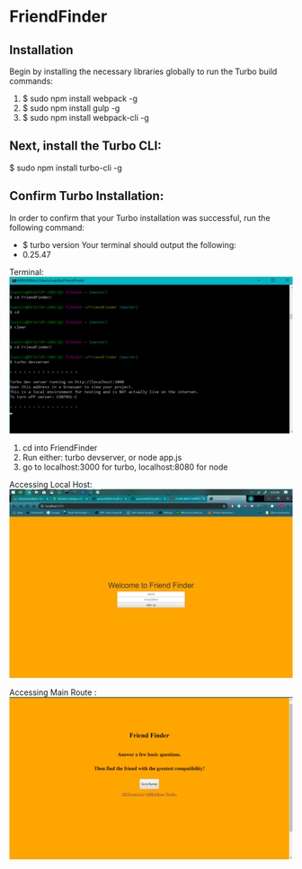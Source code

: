 # FriendFinder

## Installation
  Begin by installing the necessary libraries globally to run the Turbo build commands:

  1. $ sudo npm install webpack -g
  2. $ sudo npm install gulp -g
  3. $ sudo npm install webpack-cli -g

## Next, install the Turbo CLI:

  $ sudo npm install turbo-cli -g

## Confirm Turbo Installation:
  In order to confirm that your Turbo installation was successful, run the following command:
  - $ turbo version 
  Your terminal should output the following: 
  -  0.25.47 

Terminal:
   ![Terminal Screenshot](https://github.com/jpimentel45/FriendFinder/blob/master/app/public/images/terminal.png "Logo Title Text 1")
   1. cd into FriendFinder
   2. Run either: turbo devserver, or node app.js
   3. go to localhost:3000 for turbo, localhost:8080 for node
   
   
Accessing Local Host:
   ![local host Screenshot](https://github.com/jpimentel45/FriendFinder/blob/master/app/public/images/main.png "Logo Title Text 1")


Accessing Main Route :
   ![main route Screenshot](https://github.com/jpimentel45/FriendFinder/blob/master/app/public/images/home.png "Logo Title Text 1")


   
   
